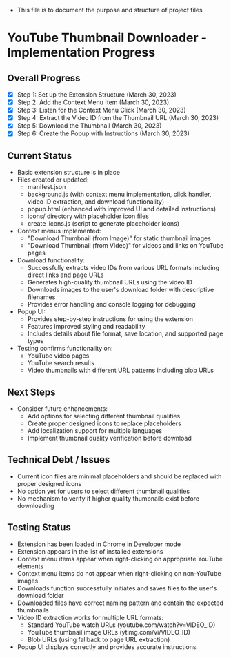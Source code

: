 * This file is to document the purpose and structure of project files

# YouTube Thumbnail Downloader - Implementation Progress

## Overall Progress
- [x] Step 1: Set up the Extension Structure (March 30, 2023)
- [x] Step 2: Add the Context Menu Item (March 30, 2023)
- [x] Step 3: Listen for the Context Menu Click (March 30, 2023)
- [x] Step 4: Extract the Video ID from the Thumbnail URL (March 30, 2023)
- [x] Step 5: Download the Thumbnail (March 30, 2023)
- [x] Step 6: Create the Popup with Instructions (March 30, 2023)

## Current Status
- Basic extension structure is in place
- Files created or updated:
  - manifest.json
  - background.js (with context menu implementation, click handler, video ID extraction, and download functionality)
  - popup.html (enhanced with improved UI and detailed instructions)
  - icons/ directory with placeholder icon files
  - create_icons.js (script to generate placeholder icons)
- Context menus implemented:
  - "Download Thumbnail (from Image)" for static thumbnail images
  - "Download Thumbnail (from Video)" for videos and links on YouTube pages
- Download functionality:
  - Successfully extracts video IDs from various URL formats including direct links and page URLs
  - Generates high-quality thumbnail URLs using the video ID
  - Downloads images to the user's download folder with descriptive filenames
  - Provides error handling and console logging for debugging
- Popup UI:
  - Provides step-by-step instructions for using the extension
  - Features improved styling and readability
  - Includes details about file format, save location, and supported page types
- Testing confirms functionality on:
  - YouTube video pages
  - YouTube search results
  - Video thumbnails with different URL patterns including blob URLs

## Next Steps
- Consider future enhancements:
  - Add options for selecting different thumbnail qualities
  - Create proper designed icons to replace placeholders
  - Add localization support for multiple languages
  - Implement thumbnail quality verification before download

## Technical Debt / Issues
- Current icon files are minimal placeholders and should be replaced with proper designed icons
- No option yet for users to select different thumbnail qualities
- No mechanism to verify if higher quality thumbnails exist before downloading

## Testing Status
- Extension has been loaded in Chrome in Developer mode
- Extension appears in the list of installed extensions
- Context menu items appear when right-clicking on appropriate YouTube elements
- Context menu items do not appear when right-clicking on non-YouTube images
- Downloads function successfully initiates and saves files to the user's download folder
- Downloaded files have correct naming pattern and contain the expected thumbnails
- Video ID extraction works for multiple URL formats:
  - Standard YouTube watch URLs (youtube.com/watch?v=VIDEO_ID)
  - YouTube thumbnail image URLs (ytimg.com/vi/VIDEO_ID)
  - Blob URLs (using fallback to page URL extraction)
- Popup UI displays correctly and provides accurate instructions